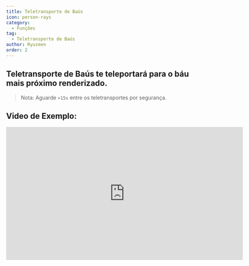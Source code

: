 ```yaml
---
title: Teletransporte de Baús
icon: person-rays
category:
  - Funções
tag:
  - Teletransporte de Baús
author: Ryuzeen
order: 2
---
```


## Teletransporte de Baús te teleportará para o báu mais próximo renderizado.

> Nota: Aguarde `>15s` entre os teletransportes por segurança.

## Video de Exemplo:

<div class="iframe-container"><iframe width="640" height="360" src="https://www.youtube.com/embed/j2Yu31J7Yh4?list=PL5eI1Tb64p56g27qfYk7VuFTz4FK6YrKa" title="Korepi - Oculi/ChestTeleport" frameborder="0" allow="accelerometer; autoplay; clipboard-write; encrypted-media; gyroscope; picture-in-picture; web-share" allowfullscreen></iframe></div>

